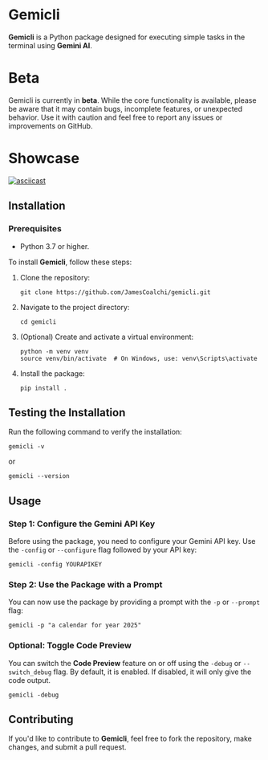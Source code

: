 # Gemicli

**Gemicli** is a Python package designed for executing simple tasks in the terminal using **Gemini AI**.

# Beta

Gemicli is currently in **beta**. While the core functionality is available, please be aware that it may contain bugs, incomplete features, or unexpected behavior. Use it with caution and feel free to report any issues or improvements on GitHub.

# Showcase

[![asciicast](https://asciinema.org/a/696070.svg)](https://asciinema.org/a/696070)

## Installation

### Prerequisites  
- Python 3.7 or higher. 

To install **Gemicli**, follow these steps:

1. Clone the repository:
   ```
   git clone https://github.com/JamesCoalchi/gemicli.git
   ```

2. Navigate to the project directory:
   ```
   cd gemicli
   ```
   
3. (Optional) Create and activate a virtual environment:
   ```
   python -m venv venv  
   source venv/bin/activate  # On Windows, use: venv\Scripts\activate  
   ```

4. Install the package:
   ```
   pip install .
   ```
## Testing the Installation

Run the following command to verify the installation:
```
gemicli -v
```
or
```
gemicli --version
```

## Usage

### Step 1: Configure the Gemini API Key

Before using the package, you need to configure your Gemini API key. Use the `-config` or `--configure` flag followed by your API key:

```
gemicli -config YOURAPIKEY
```

### Step 2: Use the Package with a Prompt

You can now use the package by providing a prompt with the `-p` or `--prompt` flag:

```
gemicli -p "a calendar for year 2025"
```

### Optional: Toggle Code Preview

You can switch the **Code Preview** feature on or off using the `-debug` or `--switch_debug` flag. By default, it is enabled. If disabled, it will only give the code output.

```
gemicli -debug
```

## Contributing

If you'd like to contribute to **Gemicli**, feel free to fork the repository, make changes, and submit a pull request.
